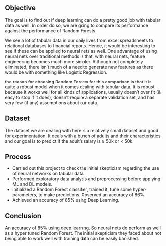 ## Objective
The goal is to find out if deep learning can do a pretty good job with tabular data as well. In order do so, we are going to compare its performance against the performance of Random Forests.

We see a lot of tabular data in our daily lives from excel spreadsheets to relational databases to financial reports. Hence, it would be interesting to see if these can be applied to neural nets as well. One advantage of using neural nets over traditional methods is that, with neural nets, feature engineering becomes much more simpler. Although not completely eliminated, there isn’t much of a need to generate new features as there would be with something like Logistic Regression.

the reason for choosing Random Forests for this comparison is that it is quite a robust model when it comes dealing with tabular data. It is robust because it works well for all kinds of applications, usually doesn’t over fit (& easy to stop if it does), doesn’t require a separate validation set, and has very few (if any) assumptions about our data.


## Dataset
The dataset we are dealing with here is a relatively small dataset and good for experimentation. It deals with a bunch of adults and their characteristics and our goal is to predict if the adult’s salary is ≥ 50k or < 50k.


## Process
-	Carried out this project to check the initial skepticism regarding the use of neural networks on tabular data.
-	Performed exploratory data analysis and preprocessing before applying ML and DL models.
-	initialized a Random Forest classifier, trained it, tune some hyper-parameters, to make predictions. Observed an accuracy of 86%.
-	Achieved an accuracy of 85% using Deep Learning. 


## Conclusion
An accuracy of 85% using deep learning. So neural nets do perform as well as a hyper tuned Random Forest. The initial skepticism they faced about not being able to work well with training data can be easily banished.

